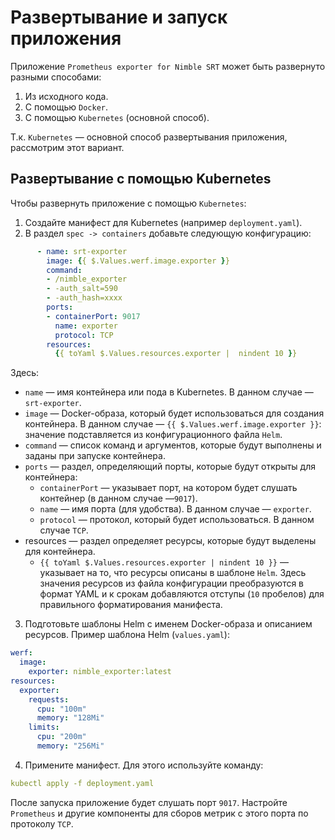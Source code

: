 # Развертывание и запуск приложения

Приложение `Prometheus exporter for Nimble SRT` может быть развернуто разными способами:

1. Из исходного кода.
2. С помощью `Docker`.
3. С помощью `Kubernetes` (основной способ).

Т.к. `Kubernetes` — основной способ развертывания приложения, рассмотрим этот вариант.

## Развертывание с помощью Kubernetes

Чтобы развернуть приложение с помощью `Kubernetes`:

1. Создайте манифест для Kubernetes (например `deployment.yaml`).
2. В раздел `spec -> containers` добавьте следующую конфигурацию:

```yaml
      - name: srt-exporter
        image: {{ $.Values.werf.image.exporter }}
        command:
        - /nimble_exporter
        - -auth_salt=590
        - -auth_hash=xxxx
        ports:
        - containerPort: 9017
          name: exporter
          protocol: TCP
        resources:
          {{ toYaml $.Values.resources.exporter |  nindent 10 }}
```

Здесь:

- `name` — имя контейнера или пода в Kubernetes.
В данном случае — `srt-exporter`.
- `image` — Docker-образа, который будет использоваться для создания контейнера.
В данном случае — `{{ $.Values.werf.image.exporter }}`: значение подставляется из конфигурационного файла `Helm`.
- `command` — список команд и аргументов, которые будут выполнены и заданы при запуске контейнера.
- `ports` — раздел, определяющий порты, которые будут открыты для контейнера:
    - `containerPort` — указывает порт, на котором будет слушать контейнер (в данном случае —`9017`).
    - `name` — имя порта (для удобства). В данном случае — `exporter`.
    - `protocol` — протокол, который будет использоваться. В данном случае `TCP`.
- resources — раздел определяет ресурсы, которые будут выделены для контейнера.
    - `{{ toYaml $.Values.resources.exporter | nindent 10 }}` — указывает на то, что ресурсы описаны в шаблоне `Helm`. Здесь значения ресурсов из файла конфигурации преобразуются в формат YAML и к срокам добавляются отступы (`10` пробелов) для правильного форматирования манифеста.

3. Подготовьте шаблоны Helm с именем Docker-образа и описанием ресурсов.
Пример шаблона Helm (`values.yaml`):

```yaml
werf:
  image:
    exporter: nimble_exporter:latest
resources:
  exporter:
    requests:
      cpu: "100m"
      memory: "128Mi"
    limits:
      cpu: "200m"
      memory: "256Mi"
```

4. Примените манифест. Для этого используйте команду:

```yaml
kubectl apply -f deployment.yaml
```

После запуска приложение будет слушать порт `9017`.
Настройте `Prometheus` и другие компоненты для сборов метрик с этого порта по протоколу `TCP`.
